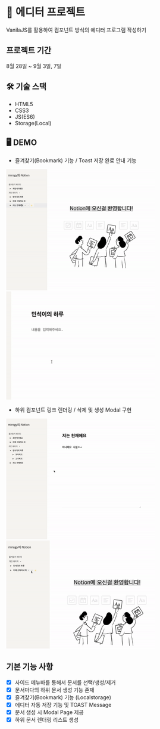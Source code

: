 # 📕 에디터 프로젝트

VanilaJS를 활용하여 컴포넌트 방식의 에디터 프로그램 작성하기

## 프로젝트 기간

8월 28일 ~ 9월 3일, 7일

## 🛠 기술 스택

- HTML5
- CSS3
- JS(ES6)
- Storage(Local)

## 🖥 DEMO

- 즐겨찾기(Bookmark) 기능 / Toast 저장 완료 안내 기능

<span><img src="./DEMO/bookmark.gif" style="width:400px;"/></span>
<span><img src="./DEMO/toast.gif" style="width:400px;"/></span>

- 하위 컴포넌트 링크 렌더링 / 삭제 및 생성 Modal 구현

<span><img src="./DEMO/lowDocument.gif" style="width:400px;"/></span>
<span><img src="./DEMO/createRemove.gif" style="width:400px;"/></span>

## 기본 기능 사항

- [x] 사이드 메뉴바를 통해서 문서를 선택/생성/제거
- [x] 문서마다의 하위 문서 생성 기능 존재
- [x] 즐겨찾기(Bookmark) 기능 (Localstorage)
- [x] 에디터 자동 저장 기능 및 TOAST Message
- [x] 문서 생성 시 Modal Page 제공
- [x] 하위 문서 렌더링 리스트 생성
